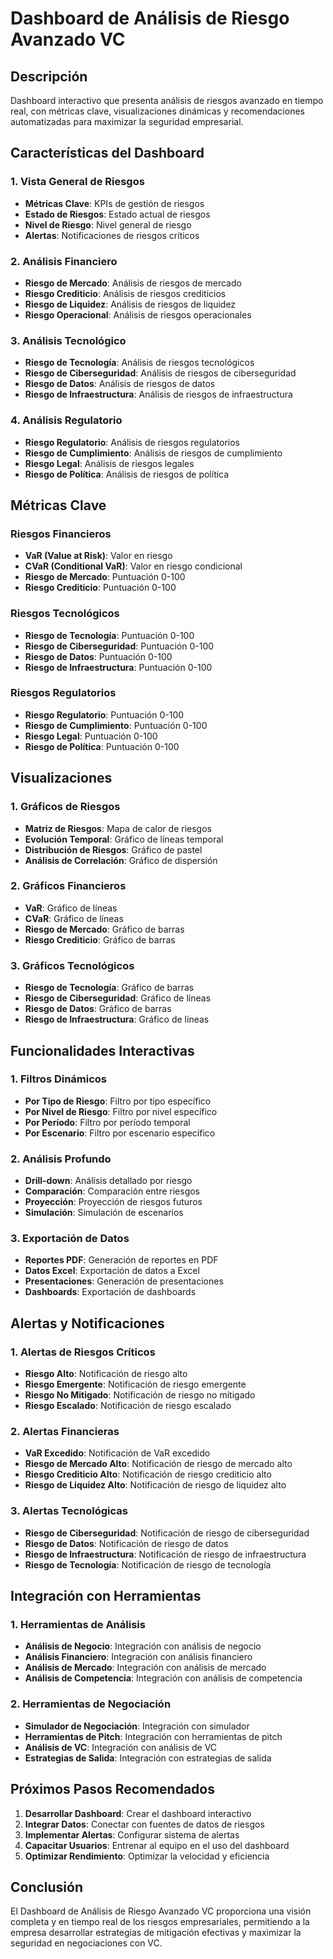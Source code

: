 # Dashboard de Análisis de Riesgo Avanzado VC

## Descripción
Dashboard interactivo que presenta análisis de riesgos avanzado en tiempo real, con métricas clave, visualizaciones dinámicas y recomendaciones automatizadas para maximizar la seguridad empresarial.

## Características del Dashboard

### 1. Vista General de Riesgos
- **Métricas Clave**: KPIs de gestión de riesgos
- **Estado de Riesgos**: Estado actual de riesgos
- **Nivel de Riesgo**: Nivel general de riesgo
- **Alertas**: Notificaciones de riesgos críticos

### 2. Análisis Financiero
- **Riesgo de Mercado**: Análisis de riesgos de mercado
- **Riesgo Crediticio**: Análisis de riesgos crediticios
- **Riesgo de Liquidez**: Análisis de riesgos de liquidez
- **Riesgo Operacional**: Análisis de riesgos operacionales

### 3. Análisis Tecnológico
- **Riesgo de Tecnología**: Análisis de riesgos tecnológicos
- **Riesgo de Ciberseguridad**: Análisis de riesgos de ciberseguridad
- **Riesgo de Datos**: Análisis de riesgos de datos
- **Riesgo de Infraestructura**: Análisis de riesgos de infraestructura

### 4. Análisis Regulatorio
- **Riesgo Regulatorio**: Análisis de riesgos regulatorios
- **Riesgo de Cumplimiento**: Análisis de riesgos de cumplimiento
- **Riesgo Legal**: Análisis de riesgos legales
- **Riesgo de Política**: Análisis de riesgos de política

## Métricas Clave

### Riesgos Financieros
- **VaR (Value at Risk)**: Valor en riesgo
- **CVaR (Conditional VaR)**: Valor en riesgo condicional
- **Riesgo de Mercado**: Puntuación 0-100
- **Riesgo Crediticio**: Puntuación 0-100

### Riesgos Tecnológicos
- **Riesgo de Tecnología**: Puntuación 0-100
- **Riesgo de Ciberseguridad**: Puntuación 0-100
- **Riesgo de Datos**: Puntuación 0-100
- **Riesgo de Infraestructura**: Puntuación 0-100

### Riesgos Regulatorios
- **Riesgo Regulatorio**: Puntuación 0-100
- **Riesgo de Cumplimiento**: Puntuación 0-100
- **Riesgo Legal**: Puntuación 0-100
- **Riesgo de Política**: Puntuación 0-100

## Visualizaciones

### 1. Gráficos de Riesgos
- **Matriz de Riesgos**: Mapa de calor de riesgos
- **Evolución Temporal**: Gráfico de líneas temporal
- **Distribución de Riesgos**: Gráfico de pastel
- **Análisis de Correlación**: Gráfico de dispersión

### 2. Gráficos Financieros
- **VaR**: Gráfico de líneas
- **CVaR**: Gráfico de líneas
- **Riesgo de Mercado**: Gráfico de barras
- **Riesgo Crediticio**: Gráfico de barras

### 3. Gráficos Tecnológicos
- **Riesgo de Tecnología**: Gráfico de barras
- **Riesgo de Ciberseguridad**: Gráfico de líneas
- **Riesgo de Datos**: Gráfico de barras
- **Riesgo de Infraestructura**: Gráfico de líneas

## Funcionalidades Interactivas

### 1. Filtros Dinámicos
- **Por Tipo de Riesgo**: Filtro por tipo específico
- **Por Nivel de Riesgo**: Filtro por nivel específico
- **Por Período**: Filtro por período temporal
- **Por Escenario**: Filtro por escenario específico

### 2. Análisis Profundo
- **Drill-down**: Análisis detallado por riesgo
- **Comparación**: Comparación entre riesgos
- **Proyección**: Proyección de riesgos futuros
- **Simulación**: Simulación de escenarios

### 3. Exportación de Datos
- **Reportes PDF**: Generación de reportes en PDF
- **Datos Excel**: Exportación de datos a Excel
- **Presentaciones**: Generación de presentaciones
- **Dashboards**: Exportación de dashboards

## Alertas y Notificaciones

### 1. Alertas de Riesgos Críticos
- **Riesgo Alto**: Notificación de riesgo alto
- **Riesgo Emergente**: Notificación de riesgo emergente
- **Riesgo No Mitigado**: Notificación de riesgo no mitigado
- **Riesgo Escalado**: Notificación de riesgo escalado

### 2. Alertas Financieras
- **VaR Excedido**: Notificación de VaR excedido
- **Riesgo de Mercado Alto**: Notificación de riesgo de mercado alto
- **Riesgo Crediticio Alto**: Notificación de riesgo crediticio alto
- **Riesgo de Liquidez Alto**: Notificación de riesgo de liquidez alto

### 3. Alertas Tecnológicas
- **Riesgo de Ciberseguridad**: Notificación de riesgo de ciberseguridad
- **Riesgo de Datos**: Notificación de riesgo de datos
- **Riesgo de Infraestructura**: Notificación de riesgo de infraestructura
- **Riesgo de Tecnología**: Notificación de riesgo de tecnología

## Integración con Herramientas

### 1. Herramientas de Análisis
- **Análisis de Negocio**: Integración con análisis de negocio
- **Análisis Financiero**: Integración con análisis financiero
- **Análisis de Mercado**: Integración con análisis de mercado
- **Análisis de Competencia**: Integración con análisis de competencia

### 2. Herramientas de Negociación
- **Simulador de Negociación**: Integración con simulador
- **Herramientas de Pitch**: Integración con herramientas de pitch
- **Análisis de VC**: Integración con análisis de VC
- **Estrategias de Salida**: Integración con estrategias de salida

## Próximos Pasos Recomendados

1. **Desarrollar Dashboard**: Crear el dashboard interactivo
2. **Integrar Datos**: Conectar con fuentes de datos de riesgos
3. **Implementar Alertas**: Configurar sistema de alertas
4. **Capacitar Usuarios**: Entrenar al equipo en el uso del dashboard
5. **Optimizar Rendimiento**: Optimizar la velocidad y eficiencia

## Conclusión

El Dashboard de Análisis de Riesgo Avanzado VC proporciona una visión completa y en tiempo real de los riesgos empresariales, permitiendo a la empresa desarrollar estrategias de mitigación efectivas y maximizar la seguridad en negociaciones con VC.